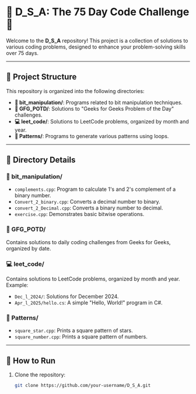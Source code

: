 # 🌟 D_S_A: The 75 Day Code Challenge 🌟

Welcome to the **D_S_A** repository! This project is a collection of solutions to various coding problems, designed to enhance your problem-solving skills over 75 days.

---

## 📂 Project Structure

This repository is organized into the following directories:

- **🧮 bit_manipulation/**: Programs related to bit manipulation techniques.
- **📅 GFG_POTD/**: Solutions to "Geeks for Geeks Problem of the Day" challenges.
- **💻 leet_code/**: Solutions to LeetCode problems, organized by month and year.
- **🎨 Patterns/**: Programs to generate various patterns using loops.

---

## 📁 Directory Details

### 🧮 bit_manipulation/
- `complements.cpp`: Program to calculate 1's and 2's complement of a binary number.
- `Convert_2_binary.cpp`: Converts a decimal number to binary.
- `convert_2_Decimal.cpp`: Converts a binary number to decimal.
- `exercise.cpp`: Demonstrates basic bitwise operations.

### 📅 GFG_POTD/
Contains solutions to daily coding challenges from Geeks for Geeks, organized by date.

### 💻 leet_code/
Contains solutions to LeetCode problems, organized by month and year. Example:
- `Dec_l_2024/`: Solutions for December 2024.
- `Apr_l_2025/hello.cs`: A simple "Hello, World!" program in C#.

### 🎨 Patterns/
- `square_star.cpp`: Prints a square pattern of stars.
- `square_number.cpp`: Prints a square pattern of numbers.

---

## 🚀 How to Run

1. Clone the repository:
   ```bash
   git clone https://github.com/your-username/D_S_A.git
